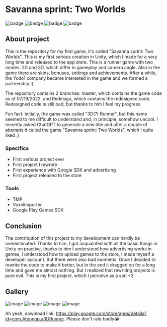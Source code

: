 # Savanna sprint: Two Worlds

![badge](https://img.shields.io/static/v1?label=Engine&message=Unity&color=brightgreen&style=for-the-badge)
![badge](https://img.shields.io/static/v1?label=Language&message=C%23&color=blueviolet&style=for-the-badge)
![badge](https://img.shields.io/static/v1?label=architecture&message=MonoBehaviours&color=red&style=for-the-badge)
![badge](https://img.shields.io/static/v1?label=Platform&message=Android&color=blue&style=for-the-badge)

## About project

This is the repository for my first game, it's called "Savanna sprint: Two Worlds". This is my first serious creation in Unity, which I made for a very long time and released to the app store. This is a runner game with two modes: 2D and 3D, which differ in gameplay and camera angle. Also in the game there are skins, bonuses, settings and achievements. After a while, the Yodo1 company became interested in the game and we formed a partnership ;)

The repository contains 2 branches: master, which contains the game code as of 07/19/2022, and Redesign, which contains the redesigned code. Redesigned code is still bad, but thanks to him I feel my progress

Fun fact: initially, the game was called "3D(?) Runner", but this name seemed to me difficult to understand and, in principle, somehow uncool. I recently asked ChatGPT to generate a new title and after a couple of attempts it called the game "Savanna sprint: Two Worlds", which I quite liked ;)

### Specifics
 - First serious project ever
 - First project I rewrote
 - First experience with Google SDK and advertising
 - First project released to the store
 
### Tools
 - TMP
 - VoxelImporter
 - Google Play Games SDK
 
## Conclusion

The contribution of this project to my development can hardly be overestimated. Thanks to him, I got acquainted with all the basic things in Unity on practive, thanks to him I understood how advertising works in games, I understood how to upload games to the store, I made myself a developer account. But there were also bad moments. Once I decided to rewrite the code to make it better, but in the end it dragged on for a long time and gave me almost nothing. But I realized that rewriting projects is pure evil. This is my first project, which I perceive as a son <3

## Gallery

![image](https://user-images.githubusercontent.com/73060890/229309268-0760f792-9186-4f34-a365-9e4e8ccd5e96.png)
![image](https://user-images.githubusercontent.com/73060890/229309303-1afe5e2a-bce6-44f2-a4c4-a7682da3f9eb.png)
![image](https://user-images.githubusercontent.com/73060890/229309323-0084c87c-5633-420c-875f-b7fc6177aaba.png)
![image](https://user-images.githubusercontent.com/73060890/229309332-0469adbb-4620-4b74-8b57-c31893afbc39.png)

Ah yeah, download link: https://play.google.com/store/apps/details?id=com.Atennop.a3DRunner. Please don't rate badly😭
